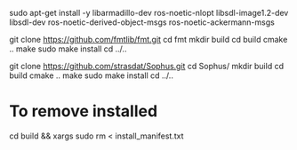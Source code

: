 sudo apt-get install -y libarmadillo-dev ros-noetic-nlopt libsdl-image1.2-dev libsdl-dev ros-noetic-derived-object-msgs ros-noetic-ackermann-msgs

git clone  https://github.com/fmtlib/fmt.git
cd fmt
mkdir build
cd build
cmake ..
make
sudo make install
cd ../..

git clone https://github.com/strasdat/Sophus.git
cd Sophus/
mkdir build
cd build
cmake ..
make
sudo make install
cd ../..


# To remove installed
cd build && xargs sudo rm < install_manifest.txt
